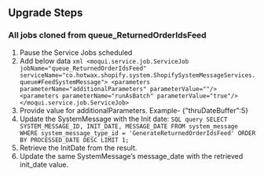 ## Upgrade Steps
### All jobs cloned from queue_ReturnedOrderIdsFeed
1. Pause the Service Jobs scheduled
2. Add below data
        ```xml
        <moqui.service.job.ServiceJob jobName="queue_ReturnedOrderIdsFeed" serviceName="co.hotwax.shopify.system.ShopifySystemMessageServices.queue#FeedSystemMessage">
            <parameters parameterName="additionalParameters" parameterValue=""/>
            <parameters parameterName="runAsBatch" parameterValue="true"/>
        </moqui.service.job.ServiceJob>
        ```
3. Provide value for additionalParameters. Example- {"thruDateBuffer":5}
4. Update the SystemMessage with the Init date:
        ```SQL query
                SELECT SYSTEM_MESSAGE_ID, INIT_DATE, MESSAGE_DATE
                FROM system_message
                WHERE system_message_type_id = 'GenerateReturnedOrderIdsFeed'
                ORDER BY PROCESSED_DATE DESC
                LIMIT 1;
        ```
5. Retrieve the InitDate from the result.
6. Update the same SystemMessage’s message_date with the retrieved init_date value.